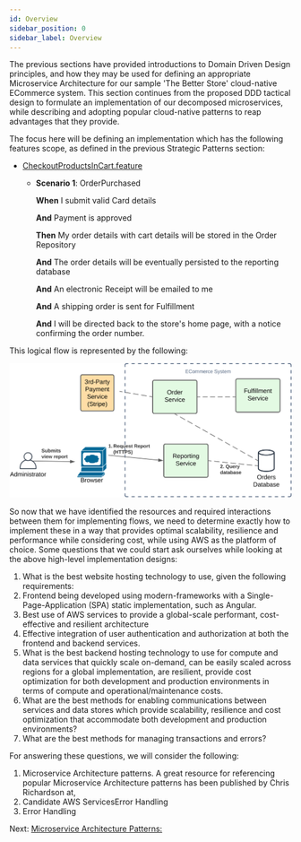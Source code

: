 ```yaml
---
id: Overview
sidebar_position: 0
sidebar_label: Overview
---
```


The previous sections have provided introductions to Domain Driven Design principles, and how they may be used for 
defining an appropriate Microservice Architecture for our sample 'The Better Store' cloud-native ECommerce system.
This section continues from the proposed DDD tactical design to formulate an implementation of our decomposed microservices, 
while describing and adopting popular cloud-native patterns to reap advantages that they provide.

The focus here will be defining an implementation which has the following features scope, as defined in the previous Strategic Patterns section:
* [CheckoutProductsInCart.feature](./../1-domain-driven-design/bdd/CheckoutProductsInCart.feature.md)
  * **Scenario 1**: OrderPurchased

    **When** I submit valid Card details

    **And** Payment is approved

    **Then** My order details with cart details will be stored in the Order Repository

    **And** The order details will be eventually persisted to the reporting database

    **And** An electronic Receipt will be emailed to me

    **And** A shipping order is sent for Fulfillment

    **And** I will be directed back to the store's home page, with a notice confirming the order number.

This logical flow is represented by the following:

![Confirm and Fulfill Order ](HLDViewOrderReports.svg)

So now that we have identified the resources and required interactions between them for implementing flows, we need to
determine exactly how to implement these in a way that provides optimal scalability, resilience and performance while
considering cost, while using AWS as the platform of choice. Some questions that we could start ask ourselves while looking at the
above high-level implementation designs:
1. What is the best website hosting technology to use, given the following requirements:
  1. Frontend being developed using modern-frameworks with a Single-Page-Application (SPA) static implementation, such as Angular.
  2. Best use of AWS services to provide a global-scale performant, cost-effective and resilient architecture
  3. Effective integration of user authentication and authorization at both the frontend and backend services.
2. What is the best backend hosting technology to use for compute and data services that quickly scale on-demand, can be easily scaled
   across regions for a global implementation, are resilient, provide cost optimization for both development and production environments in terms of compute and operational/maintenance costs.
3. What are the best methods for enabling communications between services and data stores which provide scalability, resilience and
   cost optimization that accommodate both development and production environments?
4. What are the best methods for managing transactions and errors?

For answering these questions, we will consider the following:
1. Microservice Architecture patterns. A great resource for referencing popular Microservice Architecture patterns has been published by Chris Richardson at,
2. Candidate AWS ServicesError Handling
3. Error Handling

Next: [Microservice Architecture Patterns:]((msa-architecture-patterns.md))
